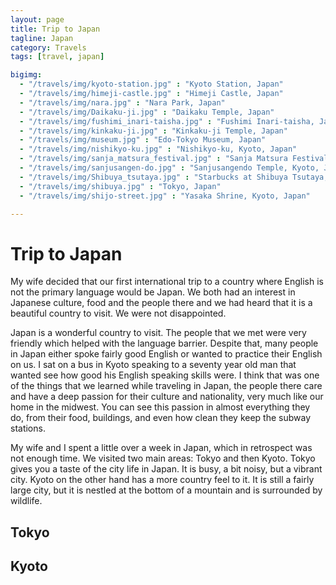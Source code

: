 ```yaml
---
layout: page
title: Trip to Japan
tagline: Japan
category: Travels
tags: [travel, japan]

bigimg:
  - "/travels/img/kyoto-station.jpg" : "Kyoto Station, Japan"
  - "/travels/img/himeji-castle.jpg" : "Himeji Castle, Japan"
  - "/travels/img/nara.jpg" : "Nara Park, Japan"
  - "/travels/img/Daikaku-ji.jpg" : "Daikaku Temple, Japan"
  - "/travels/img/fushimi_inari-taisha.jpg" : "Fushimi Inari-taisha, Japan"
  - "/travels/img/kinkaku-ji.jpg" : "Kinkaku-ji Temple, Japan"
  - "/travels/img/museum.jpg" : "Edo-Tokyo Museum, Japan"
  - "/travels/img/nishikyo-ku.jpg" : "Nishikyo-ku, Kyoto, Japan"
  - "/travels/img/sanja_matsura_festival.jpg" : "Sanja Matsura Festival, Tokyo"
  - "/travels/img/sanjusangen-do.jpg" : "Sanjusangendo Temple, Kyoto, Japan"
  - "/travels/img/Shibuya_tsutaya.jpg" : "Starbucks at Shibuya Tsutaya, Tokyo, Japan"
  - "/travels/img/shibuya.jpg" : "Tokyo, Japan"
  - "/travels/img/shijo-street.jpg" : "Yasaka Shrine, Kyoto, Japan"

---
```


Trip to Japan
=============

My wife decided that our first international trip to a country where English is not the primary language would be Japan.  We both had an interest in Japanese culture, food and the people there and we had heard that it is a beautiful country to visit.  We were not disappointed.

Japan is a wonderful country to visit.  The people that we met were very friendly which helped with the language barrier.  Despite that, many people in Japan either spoke fairly good English or wanted to practice their English on us.  I sat on a bus in Kyoto speaking to a seventy year old man that wanted see how good his English speaking skills were.  I think that was one of the things that we learned while traveling in Japan, the people there care and have a deep passion for their culture and nationality, very much like our home in the midwest.  You can see this passion in almost everything they do, from their food, buildings, and even how clean they keep the subway stations.  

My wife and I spent a little over a week in Japan, which in retrospect was not enough time.  We visited two main areas: Tokyo and then Kyoto.  Tokyo gives you a taste of the city life in Japan.  It is busy, a bit noisy, but a vibrant city.  Kyoto on the other hand has a more country feel to it.  It is still a fairly large city, but it is nestled at the bottom of a mountain and is surrounded by wildlife.  

Tokyo
-----

Kyoto
-----
